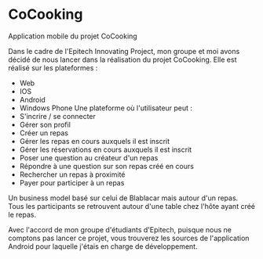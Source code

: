 # CoCooking
Application mobile du projet CoCooking

Dans le cadre de l'Epitech Innovating Project, mon groupe et moi avons décidé de nous lancer dans la réalisation du projet CoCooking. Elle est réalisé sur les plateformes :
- Web
- IOS
- Android
- Windows Phone
Une plateforme où l'utilisateur peut :
- S'incrire / se connecter
- Gérer son profil
- Créer un repas
- Gérer les repas en cours auxquels il est inscrit
- Gérer les réservations en cours auxquels il est inscrit
- Poser une question au créateur d'un repas
- Répondre à une question sur son repas créé en cours
- Rechercher un repas à proximité
- Payer pour participer à un repas

Un business model basé sur celui de Blablacar mais autour d'un repas. Tous les participants se retrouvent autour d'une table chez l'hôte ayant créé le repas.

Avec l'accord de mon groupe d'étudiants d'Epitech, puisque nous ne comptons pas lancer ce projet, vous trouverez les sources de l'application Android pour laquelle j'étais en charge de développement.
